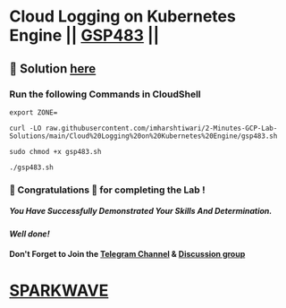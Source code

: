 # Cloud Logging on Kubernetes Engine || [GSP483](https://www.cloudskillsboost.google/focuses/10910?parent=catalog) ||

## 🔑 Solution [here](https://www.youtube.com/@sparkwave.01)

### Run the following Commands in CloudShell

```
export ZONE=
```
```
curl -LO raw.githubusercontent.com/imharshtiwari/2-Minutes-GCP-Lab-Solutions/main/Cloud%20Logging%20on%20Kubernetes%20Engine/gsp483.sh

sudo chmod +x gsp483.sh

./gsp483.sh
```

### 🐼 Congratulations 🎉 for completing the Lab !

##### *You Have Successfully Demonstrated Your Skills And Determination.*

#### *Well done!*

#### Don't Forget to Join the [Telegram Channel](https://t.me/sparkwave.01) & [Discussion group](https://t.me/sparkwave.01chats)

# [SPARKWAVE](https://www.youtube.com/@sparkwave.01)
